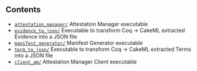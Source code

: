 ## Contents ##

- [`attestation_manager/`](./attestation_manager/) Attestation Manager executable
- [`evidence_to_json/`](./evidence_to_json/) Executable to transform Coq -> CakeML extracted Evidence into a JSON file
- [`manifest_generator/`](./manifest_generator/) Manifest Generator executable
- [`term_to_json/`](./term_to_json/) Executable to transform Coq -> CakeML extracted Terms into a JSON file
- [`client_am/`](./client_am/) Attestation Manager Client executable
